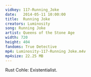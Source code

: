 ```yaml
---
vidkey: 117-Running_Joke
date:   2014-05-11 10:00:00
title:  Running Joke
creators: Luminosity
song: Running Joke
artist: Queens of the Stone Age
width: 720
height: 404
fandoms: True Detective
mp4: Luminosity-117-Running Joke.m4v
mp4size: 22.25 MB
---
```


  <div>
  Rust Cohle: Existentialist.
  </div>
  